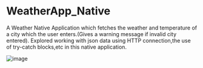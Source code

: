 # WeatherApp_Native
A Weather Native Application which fetches the weather and temperature of a city which the user enters.(Gives a warning message if invalid city entered). Explored working with json data using HTTP connection,the use of try-catch blocks,etc in this native application.

![image](https://user-images.githubusercontent.com/76823502/134424053-b2a97a76-1bf1-4656-aee3-e2880f34f141.png)

